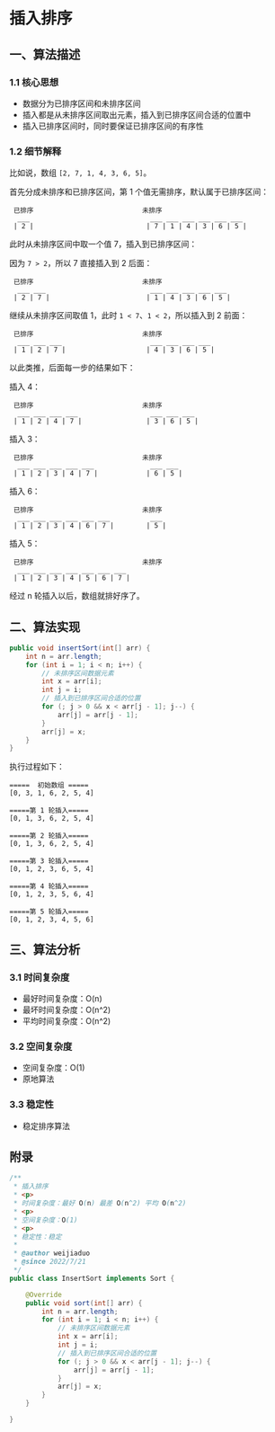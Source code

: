# 插入排序

## 一、算法描述

### 1.1  核心思想

- 数据分为已排序区间和未排序区间
- 插入都是从未排序区间取出元素，插入到已排序区间合适的位置中
- 插入已排序区间时，同时要保证已排序区间的有序性

### 1.2 细节解释

<!--more-->

比如说，数组 `[2, 7, 1, 4, 3, 6, 5]`。

首先分成未排序和已排序区间，第 1 个值无需排序，默认属于已排序区间：

```
 已排序                           未排序
  ___                              ___ ___ ___ ___ ___ ___
 | 2 |                            | 7 | 1 | 4 | 3 | 6 | 5 |
```

此时从未排序区间中取一个值 7，插入到已排序区间：

因为 `7 > 2`，所以 7 直接插入到 2 后面：


```
 已排序                           未排序
  ___ ___                          ___ ___ ___ ___ ___
 | 2 | 7 |                        | 1 | 4 | 3 | 6 | 5 |
```

继续从未排序区间取值 1，此时 `1 < 7`、`1 < 2`，所以插入到 2 前面：

```
 已排序                           未排序
  ___ ___ ___                      ___ ___ ___ ___
 | 1 | 2 | 7 |                    | 4 | 3 | 6 | 5 |
```

以此类推，后面每一步的结果如下：

插入 4：

```
 已排序                           未排序
  ___ ___ ___ ___                  ___ ___ ___
 | 1 | 2 | 4 | 7 |                | 3 | 6 | 5 |
```

插入 3：

```
 已排序                           未排序
  ___ ___ ___ ___ ___              ___ ___
 | 1 | 2 | 3 | 4 | 7 |            | 6 | 5 |
```

插入 6：

```
 已排序                           未排序
  ___ ___ ___ ___ ___ ___          ___
 | 1 | 2 | 3 | 4 | 6 | 7 |        | 5 |
```

插入 5：

```
 已排序                           未排序
  ___ ___ ___ ___ ___ ___ ___
 | 1 | 2 | 3 | 4 | 5 | 6 | 7 |
```

经过 n 轮插入以后，数组就排好序了。


## 二、算法实现

```java
public void insertSort(int[] arr) {
    int n = arr.length;
    for (int i = 1; i < n; i++) {
        // 未排序区间数据元素
        int x = arr[i];
        int j = i;
        // 插入到已排序区间合适的位置
        for (; j > 0 && x < arr[j - 1]; j--) {
            arr[j] = arr[j - 1];
        }
        arr[j] = x;
    }
}
```

执行过程如下：

```
=====  初始数组 =====
[0, 3, 1, 6, 2, 5, 4]

=====第 1 轮插入=====
[0, 1, 3, 6, 2, 5, 4]

=====第 2 轮插入=====
[0, 1, 3, 6, 2, 5, 4]

=====第 3 轮插入=====
[0, 1, 2, 3, 6, 5, 4]

=====第 4 轮插入=====
[0, 1, 2, 3, 5, 6, 4]

=====第 5 轮插入=====
[0, 1, 2, 3, 4, 5, 6]
```


## 三、算法分析

### 3.1 时间复杂度

- 最好时间复杂度：O(n)
- 最坏时间复杂度：O(n^2)
- 平均时间复杂度：O(n^2)

### 3.2 空间复杂度

- 空间复杂度：O(1)
- 原地算法

### 3.3 稳定性

- 稳定排序算法


## 附录

```java
/**
 * 插入排序
 * <p>
 * 时间复杂度：最好 O(n) 最差 O(n^2) 平均 O(n^2)
 * <p>
 * 空间复杂度：O(1)
 * <p>
 * 稳定性：稳定
 *
 * @author weijiaduo
 * @since 2022/7/21
 */
public class InsertSort implements Sort {

    @Override
    public void sort(int[] arr) {
        int n = arr.length;
        for (int i = 1; i < n; i++) {
            // 未排序区间数据元素
            int x = arr[i];
            int j = i;
            // 插入到已排序区间合适的位置
            for (; j > 0 && x < arr[j - 1]; j--) {
                arr[j] = arr[j - 1];
            }
            arr[j] = x;
        }
    }

}
```
